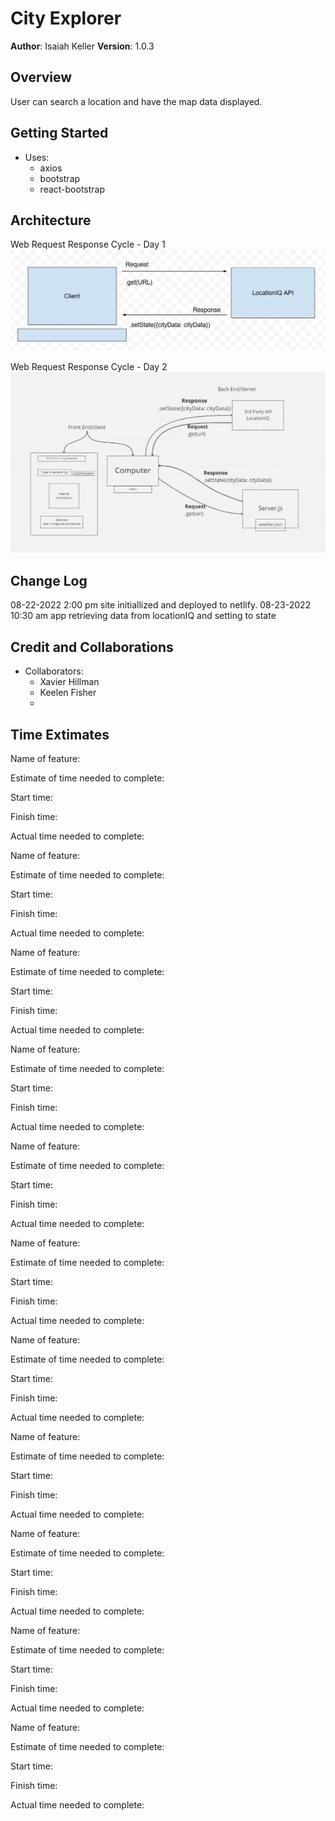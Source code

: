 # City Explorer

**Author**: Isaiah Keller
**Version**: 1.0.3

## Overview
<!-- Provide a high level overview of what this application is and why you are building it, beyond the fact that it's an assignment for this class. (i.e. What's your problem domain?) -->
User can search a location and have the map data displayed.

## Getting Started
<!-- What are the steps that a user must take in order to build this app on their own machine and get it running? -->
- Uses:
    - axios
    - bootstrap
    - react-bootstrap

## Architecture
<!-- Provide a detailed description of the application design. What technologies (languages, libraries, etc) you're using, and any other relevant design information. -->

Web Request Response Cycle - Day 1
![Web Request Response Cycle - 1](src/assets/ce-wrrc-1.png)

Web Request Response Cycle - Day 2
![Web Request Response Cycle - 2](src/assets/ce-wrrc-2.png)

## Change Log
<!-- Use this area to document the iterative changes made to your application as each feature is successfully implemented. Use time stamps. Here's an example:

01-01-2001 4:59pm - Application now has a fully-functional express server, with a GET route for the location resource. -->

08-22-2022 2:00 pm site initiallized and deployed to netlify.
08-23-2022 10:30 am app retrieving data from locationIQ and setting to state



## Credit and Collaborations
<!-- Give credit (and a link) to other people or resources that helped you build this application. -->
- Collaborators:
     - Xavier Hillman
     - Keelen Fisher
     - 


## Time Extimates

Name of feature: 

Estimate of time needed to complete: 

Start time: 

Finish time: 

Actual time needed to complete: 


Name of feature: 

Estimate of time needed to complete: 

Start time: 

Finish time: 

Actual time needed to complete: 


Name of feature: 

Estimate of time needed to complete: 

Start time: 

Finish time: 

Actual time needed to complete: 


Name of feature: 

Estimate of time needed to complete: 

Start time: 

Finish time: 

Actual time needed to complete: 


Name of feature: 

Estimate of time needed to complete: 

Start time: 

Finish time: 

Actual time needed to complete: 


Name of feature: 

Estimate of time needed to complete: 

Start time: 

Finish time: 

Actual time needed to complete: 


Name of feature: 

Estimate of time needed to complete: 

Start time: 

Finish time: 

Actual time needed to complete: 


Name of feature: 

Estimate of time needed to complete: 

Start time: 

Finish time: 

Actual time needed to complete: 


Name of feature: 

Estimate of time needed to complete: 

Start time: 

Finish time: 

Actual time needed to complete: 


Name of feature: 

Estimate of time needed to complete: 

Start time: 

Finish time: 

Actual time needed to complete: 


Name of feature: 

Estimate of time needed to complete: 

Start time: 

Finish time: 

Actual time needed to complete: 




